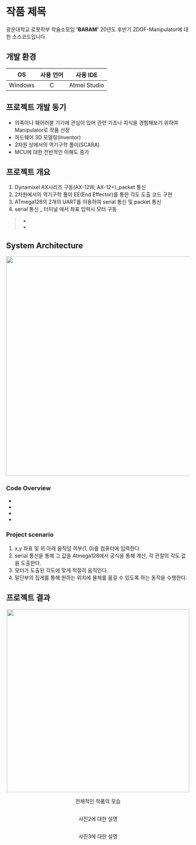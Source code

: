 # 작품 제목

광운대학교 로봇학부 학술소모임 **'BARAM'** 20년도 후반기 2DOF-Manipulator에 대한 소스코드입니다.  

## 개발 환경
|OS|사용 언어|사용 IDE|
|:---:|:---:|:---:|
| Windows | C | Atmel Studio |

## 프로젝트 개발 동기

-  의족이나 웨어러블 기기에 관심이 있어 관련 기초나 지식을 경험해보기 위하여 Manipulator로 작품 선정
-  하드웨어 3D 모델링(Inventor)
-  2차원 상에서의 역기구학 풀이(SCARA)
-  MCU에 대한 전반적인 이해도 증가

## 프로젝트 개요
1. Dynamixel AX시리즈 구동(AX-12W, AX-12+)_packet 통신    
2. 2차원에서의 역기구학 풀이 EE(End Effector)를 통한 각도 도출 코드 구현 
3. ATmega128의 2개의 UART를 이용하여 serial 통신 및 packet 통신  
4. serial 통신 _ 터미널 에서 좌표 입력시 모터 구동
> - 
> - 
## System Architecture
<p align="center"><img src="https://user-images.githubusercontent.com/72693388/107479675-cbacf480-6bbe-11eb-8010-c7516b8a35b5.png" width="600px"></p>  


### Code Overview  
- 
- 
- 
- 

### Project scenario

1. x,y 좌표 및 위 아래 움직임 여부(1, 0)를 컴퓨터에 입력한다.
2. serial 통신을 통해 그 값을 Atmega128에서 공식을 통해 계산, 각 관절의 각도 값을 도출한다.
3. 모터가 도출된 각도에 맞게 적절히 움직인다.
4. 말단부의 집게를 통해 원하는 위치에 물체를 옮길 수 있도록 하는 동작을 수행한다.


## 프로젝트 결과

<p align="center"><img src="https://user-images.githubusercontent.com/72693388/103347630-ddd54680-4ada-11eb-8e54-b19efe314fb0.jpg" width="500px"></p>  
<p align="center"> 전체적인 작품의 모습 </p>  

<p align="center"><img src=" " width="500px"></p>  
<p align="center"> 사진2에 대한 설명 </p>  

<p align="center"><img src=" " width="500px"></p>  
<p align="center"> 사진3에 대한 설명 </p>
